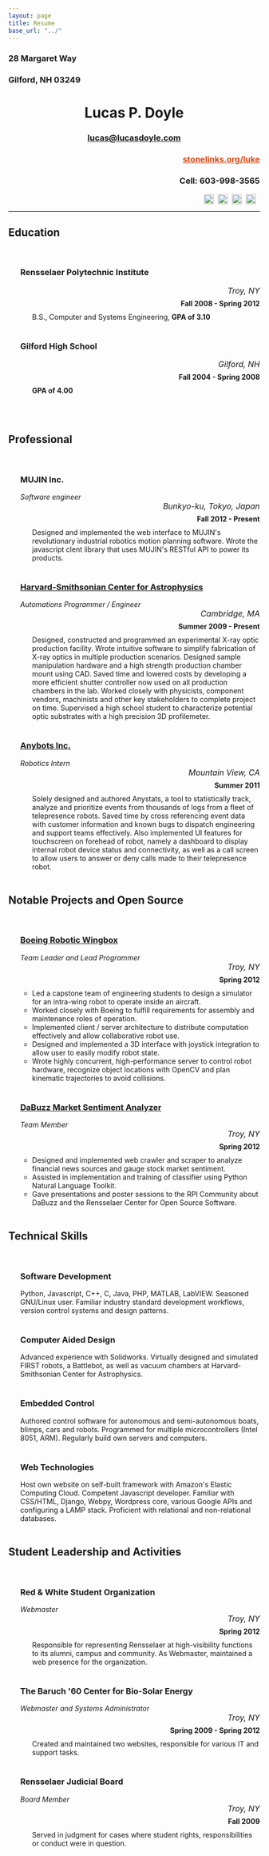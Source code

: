 ```yaml
---
layout: page
title: Resume
base_url: "../"
---
```


<!--
TODO: revamp this
-->

<style type="text/css">

  #page-body {
    width: 780px;
  }

</style>

<div class="row-fluid"><div class="span4"><h3>28 Margaret Way</h3><h3>Gilford, NH 03249</h3></div><div class="span4" style="text-align: center;"><h1>Lucas P. Doyle</h1><h3><a href="mailto:lucas@lucasdoyle.com">lucas@lucasdoyle.com</a></h3></div><div class="span4" style="text-align: right;"><h3><a style="color: #DD4814;" href="http://stonelinks.org/luke" target="_blank">stonelinks.org/luke</a></h3><h3>Cell: 603-998-3565</h3><a href="https://github.com/Stonelinks"><img style="width: 20px; height: 20px; padding-right: 8px;" src="http://stonelinks.org/static/resume/img/github.png"></a><a href="https://twitter.com/#!/Stonelinks"><img style="width: 20px; height: 20px; padding-right: 8px;" src="http://stonelinks.org/static/resume/img/twitter.png"></a><a href="http://www.linkedin.com/pub/lucas-doyle/25/550/169"><img style="width: 20px; height: 20px; padding-right: 8px;" src="http://stonelinks.org/static/resume/img/linkedin.png"></a><a href="https://www.facebook.com/stonelinks"><img style="width: 20px; height: 20px; padding-right: 8px;" src="http://stonelinks.org/static/resume/img/facebook.png"></a></div></div><hr><h2>Education</h2><br><ul style="list-style-type: none;"><li><div class="row-fluid"><div class="span6"><h3>Rensselaer Polytechnic Institute</h3></div><div class="span3" style="text-align: right; font-size: 16px; height: 27px;"><em>Troy, NY</em></div><div class="span3" style="text-align: right; height: 27px;"><b>Fall 2008 - Spring 2012</b></div></div><ul style="list-style-type: none;"><li>B.S., Computer and Systems Engineering, <b>GPA of 3.10</b></li></ul></li><br><li><div class="row-fluid"><div class="span6"><h3>Gilford High School</h3></div><div class="span3" style="text-align: right; font-size: 16px; height: 27px;"><em>Gilford, NH</em></div><div class="span3" style="text-align: right; height: 27px;"><b>Fall 2004 - Spring 2008</b></div></div><ul style="list-style-type: none;"><li><b>GPA of 4.00</b></li></ul></li><br></ul><br><h2>Professional</h2><br><ul style="list-style-type: none;"><li><div class="row-fluid"><div class="span6"><h3>MUJIN Inc.</h3><em>Software engineer</em></div><div class="span3" style="text-align: right; font-size: 16px; height: 27px;"><em>Bunkyo-ku, Tokyo, Japan</em></div><div class="span3" style="text-align: right; height: 27px;"><b>Fall 2012 - Present</b></div></div><ul style="list-style-type: none;"><li>Designed and implemented the web interface to MUJIN's revolutionary industrial robotics motion planning software. Wrote the javascript clent library that uses MUJIN's RESTful API to power its products.</li></ul></li><br><li><div class="row-fluid"><div class="span6"><a href="http://stonelinks.org/projects/harvard.html" target="_blank"><h3>Harvard-Smithsonian Center for Astrophysics</h3></a><em>Automations Programmer / Engineer</em></div><div class="span3" style="text-align: right; font-size: 16px; height: 27px;"><em>Cambridge, MA</em></div><div class="span3" style="text-align: right; height: 27px;"><b>Summer 2009 - Present</b></div></div><ul style="list-style-type: none;"><li>Designed, constructed and programmed an experimental X-ray optic production facility. Wrote intuitive software to simplify fabrication of X-ray optics in multiple production scenarios. Designed sample manipulation hardware and a high strength production chamber mount using CAD. Saved time and lowered costs by developing a more efficient shutter controller now used on all production chambers in the lab. Worked closely with physicists, component vendors, machinists and other key stakeholders to complete project on time. Supervised a high school student to characterize potential optic substrates with a high precision 3D profilemeter.</li></ul></li><br><li><div class="row-fluid"><div class="span6"><a href="http://stonelinks.org/projects/anybots.html" target="_blank"><h3>Anybots Inc.</h3></a><em>Robotics Intern</em></div><div class="span3" style="text-align: right; font-size: 16px; height: 27px;"><em>Mountain View, CA</em></div><div class="span3" style="text-align: right; height: 27px;"><b>Summer 2011</b></div></div><ul style="list-style-type: none;"><li>Solely designed and authored Anystats, a tool to statistically track, analyze and prioritize events from thousands of logs from a fleet of telepresence robots. Saved time by cross referencing event data with customer information and known bugs to dispatch engineering and support teams effectively. Also implemented UI features for touchscreen on forehead of robot, namely a dashboard to display internal robot device status and connectivity, as well as a call screen to allow users to answer or deny calls made to their telepresence robot.</li></ul></li><br></ul><h2>Notable Projects and Open Source</h2><br><ul style="list-style-type: none;"><li><div class="row-fluid"><div class="span6"><a href="http://stonelinks.org/projects/wingbox.html" target="_blank"><h3>Boeing Robotic Wingbox</h3></a><em>Team Leader and Lead Programmer</em></div><div class="span3" style="text-align: right; font-size: 16px; height: 27px;"><em>Troy, NY</em></div><div class="span3" style="text-align: right; height: 27px;"><b>Spring 2012</b></div></div><ul><li>Led a capstone team of engineering students to design a simulator for an intra-wing robot to operate inside an aircraft.</li><li>Worked closely with Boeing to fulfill requirements for assembly and maintenance roles of operation.</li><li>Implemented client / server architecture to distribute computation effectively and allow collaborative robot use.</li><li>Designed and implemented a 3D interface with joystick integration to allow user to easily modify robot state.</li><li>Wrote highly concurrent, high-performance server to control robot hardware, recognize object locations with OpenCV and plan kinematic trajectories to avoid collisions.</li></ul></li><br><li><div class="row-fluid"><div class="span6"><a href="http://stonelinks.org/projects/DaBuzz/index.html" target="_blank"><h3>DaBuzz Market Sentiment Analyzer</h3></a><em>Team Member</em></div><div class="span3" style="text-align: right; font-size: 16px; height: 27px;"><em>Troy, NY</em></div><div class="span3" style="text-align: right; height: 27px;"><b>Spring 2012</b></div></div><ul><li>Designed and implemented web crawler and scraper to analyze financial news sources and gauge stock market sentiment.</li><li>Assisted in implementation and training of classifier using Python Natural Language Toolkit.</li><li>Gave presentations and poster sessions to the RPI Community about DaBuzz and the Rensselaer Center for Open Source Software.</li></ul></li><br></ul><h2>Technical Skills</h2><br><ul style="list-style-type: none;"><div class="row-fluid"><div class="span3"><h3>Software Development</h3></div><div class="span8">Python, Javascript, C++, C, Java, PHP, MATLAB, LabVIEW. Seasoned GNU/Linux user. Familiar industry standard development workflows, version control systems and design patterns.</div></div></li></br><div class="row-fluid"><div class="span3"><h3>Computer Aided Design  </h3></div><div class="span8">Advanced experience with Solidworks. Virtually designed and simulated FIRST robots, a Battlebot, as well as vacuum chambers at Harvard-Smithsonian Center for Astrophysics.</div></div></li></br><div class="row-fluid"><div class="span3"><h3>Embedded Control</h3></div><div class="span8">Authored control software for autonomous and semi-autonomous boats, blimps, cars and robots. Programmed for multiple microcontrollers (Intel 8051, ARM). Regularly build own servers and computers.</div></div></li></br><div class="row-fluid"><div class="span3"><h3>Web Technologies</h3></div><div class="span8">Host own website on self-built framework with Amazon's Elastic Computing Cloud. Competent Javascript developer. Familiar with CSS/HTML, Django, Webpy, Wordpress core, various Google APIs and configuring a LAMP stack. Proficient with relational and non-relational databases.</div></div></li></br></ul><h2>Student Leadership and Activities</h2><br><ul style="list-style-type: none;"><li><div class="row-fluid"><div class="span6"><h3>Red & White Student Organization</h3><em>Webmaster</em></div><div class="span3" style="text-align: right; font-size: 16px; height: 27px;"><em>Troy, NY</em></div><div class="span3" style="text-align: right; height: 27px;"><b>Spring 2012</b></div></div><ul style="list-style-type: none;"><li>Responsible for representing Rensselaer at high-visibility functions to its alumni, campus and community. As Webmaster, maintained a web presence for the organization.</li></ul></li><br><li><div class="row-fluid"><div class="span6"><h3>The Baruch '60 Center for Bio-Solar Energy</h3><em>Webmaster and Systems Administrator</em></div><div class="span3" style="text-align: right; font-size: 16px; height: 27px;"><em>Troy, NY</em></div><div class="span3" style="text-align: right; height: 27px;"><b>Spring 2009 - Spring 2012</b></div></div><ul style="list-style-type: none;"><li>Created and maintained two websites, responsible for various IT and support tasks.</li></ul></li><br><li><div class="row-fluid"><div class="span6"><h3>Rensselaer Judicial Board</h3><em>Board Member</em></div><div class="span3" style="text-align: right; font-size: 16px; height: 27px;"><em>Troy, NY</em></div><div class="span3" style="text-align: right; height: 27px;"><b>Fall 2009</b></div></div><ul style="list-style-type: none;"><li>Served in judgment for cases where student rights, responsibilities or conduct were in question.</li></ul></li><br></ul>

